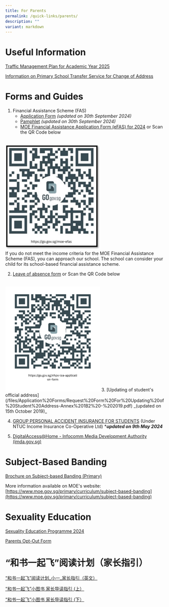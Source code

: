 ```yaml
---
title: For Parents
permalink: /quick-links/parents/
description: ""
variant: markdown
---
```

# Useful Information
[Traffic Management Plan for Academic Year 2025](/trafficmanagementplan/)

[Information on Primary School Transfer Service for Change of Address](/files/Information%20Sheets/Annex%20B%20-%20Information%20sheet%20for%20parents.pdf)

# Forms and Guides
1. Financial Assistance Scheme (FAS)
	* [Application Form](/files/Application%20Forms/MOE_FAS_Application_Form_2025.pdf) _(updated on 30th September 2024)_
	* [Pamphlet](/files/Information%20Sheets/moe_fas_pamphlet_2024.pdf) _(updated on 30th September 2024)_
	* [MOE Financial Assistance Application Form (eFAS) for 2024](https://go.gov.sg/moe-efas) or Scan the QR Code below
<br>
<img src="/images/moe-efas.jpg" alt="" style="width:300px; height:332px;">
<br>
If you do not meet the income criteria for the MOE Financial Assistance Scheme (FAS), you can approach our school. The school can consider your child for its school-based financial assistance scheme.
<br>

2. [Leave of absence form](https://go.gov.sg/nhps-loa-application-form) or Scan the QR Code below
<br>
<img src="/images/gogovnanhua.png" alt="" style="width:300px; height:332px;">
3. [Updating of student's official address](/files/Application%20Forms/Request%20Form%20For%20Updating%20of%20Student%20Address-Annex%201B2%20-%202019.pdf)  _(updated on 15th October 2019)_


4. [GROUP PERSONAL ACCIDENT INSURANCE FOR STUDENTS](/files/Application%20Forms/Product_Fact_Sheet__Year_2024_May__Revised.pdf) (Under NTUC Income Insurance Co-Operative Ltd) ****updated on 9th May 2024***

5. [DigitalAccess@Home - Infocomm Media Development Authority (imda.gov.sg)](https://www.imda.gov.sg/dah)

# Subject-Based Banding
[Brochure on Subject-based Banding (Primary)](/files/Information%20Sheets/1MOE_SBB_ENG_1%20Mar%202018.pdf)

More information available on MOE's website:
[https://www.moe.gov.sg/primary/curriculum/subject-based-banding](https://www.moe.gov.sg/primary/curriculum/subject-based-banding)

# Sexuality Education
[Sexuality Education Programme 2024](https://drive.google.com/file/d/1pb52HxJCm_m5TDRJeCK8EyosEDkmvc9D/view)

[Parents Opt-Out Form](/files/Application%20Forms/2024_SEd_Parents_Opt_Out_Form.pdf)


# “和书一起飞”阅读计划（家长指引）
[“和书一起飞”阅读计划_小一_家长指引（英文）](https://drive.google.com/file/d/1-iPOlW_RgYGPTnsg9f5bw_mg7zRz5v9B/view?usp=drive_link)

[“和书一起飞”小图书 家长导读指引 (上）](https://drive.google.com/file/d/1CiFmAads0lR93gOLrjXttmcuZ2Zb6LUo/view?usp=drive_link)

[“和书一起飞”小图书 家长导读指引 (下）](https://drive.google.com/file/d/1hzk7syLEDLND6L8OIKZAdeO7QtXBp1Sx/view?usp=drive_link)